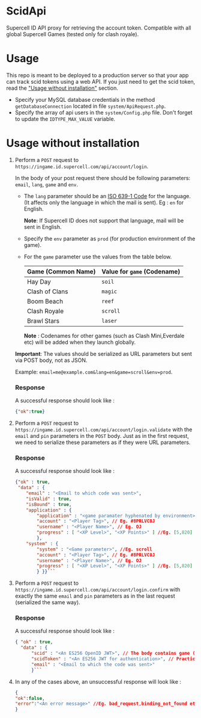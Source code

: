 # ScidApi
Supercell ID API proxy for retrieving the account token. Compatible with all global Supercell Games (tested only for clash royale).
# Usage
This repo is meant to be deployed to a production server so that your app can track scid tokens using a web API. If you just need to get the scid token, read the ["Usage without installation"](#usage-without-installation) section.

* Specify your MySQL database credentials in the method `getDatabaseConnection` located in file `system/ApiRequest.php`.
* Specify the array of api users in the `system/Config.php` file. Don't forget to update the `IDTYPE_MAX_VALUE` variable.
# Usage without installation

1. Perform a `POST` request to `https://ingame.id.supercell.com/api/account/login`.
   
   In the body of your post request there should be following parameters: `email`, `lang`, `game` and `env`.
   
   * The `lang` parameter should be an [ISO 639-1 Code](https://wikipedia.org/wiki/List_of_ISO_639-1_codes) for the language. (It affects only the language in which the mail is sent). Eg : `en` for English.
   
     **Note**: If Supercell ID does not support that language, mail will be sent in English.
   
   * Specify the `env` parameter as `prod` (for production environment of the game).
   
   * For the `game` parameter use the values from the table below.
   
      | Game (Common Name) | Value for `game` (Codename) |
      | ----- | ----- |
      | Hay Day | `soil` |
      | Clash of Clans | `magic` |
      | Boom Beach | `reef` |
      | Clash Royale | `scroll` |
      | Brawl Stars | `laser` |
      
      **Note** : Codenames for other games (such as Clash Mini,Everdale etc) will be added when they launch globally.
   
   **Important**: The values should be serialized as URL parameters but sent via POST body, not as JSON. 
   
   Example: `email=me@example.com&lang=en&game=scroll&env=prod`.
   
   ### Response
   
   A successful response should look like :
   
   ```json
   {"ok":true}
   ```


3. Perform a `POST` request to `https://ingame.id.supercell.com/api/account/login.validate` with the `email` and `pin` parameters in the `POST` body. Just as in the first request, we need to serialize these parameters as if they were URL parameters.

   ### Response

    A successful response should look like :

    ```json
    {"ok" : true, 
     "data" : {
        "email" : "<Email to which code was sent>", 
        "isValid" : true, 
        "isBound" : true, 
        "application" : { 
            "application" : "<game paramater hyphenated by environment>",/*Eg. scroll-prod*/ 
            "account" : "<Player Tag>", // Eg. #8PRLVC0J
            "username" : "<Player Name>", // Eg. OJ 
            "progress" : [ "<XP Level>", "<XP Points>" ] //Eg. [5,820] 
            }, 
        "system" : { 
            "system" : "<Game parameter>", //Eg. scroll 
            "account" : "<Player Tag>", // Eg. #8PRLVC0J
            "username" : "<Player Name>", // Eg. OJ 
            "progress" : [ "<XP Level>", "<XP Points>" ] //Eg. [5,820] 
            } }}```
5. Perform a `POST` request to `https://ingame.id.supercell.com/api/account/login.confirm` with exactly the same `email` and `pin` parameters as in the last request (serialized the same way).

   ### Response

     A successful response should look like :
     ```json
     { "ok" : true, 
       "data" : { 
           "scid" : "<An ES256 OpenID JWT>", // The body contains game (Game codename eg. scroll), pid (Contains high and low components of tag in XXX-YYY format), env (Environment eg. prod), iat (timestamp) & scid claims.
           "scidToken" : "<An ES256 JWT for authentication>", // Practically both the tokens carry same claims but are signed using different keys.
           "email" : "<Email to which the code was sent>" 
           }```


6. In any of the cases above, an unsuccessful response will look like :
    ```json
    {
    "ok":false,
    "error":"<An error message>" //Eg. bad_request,binding_not_found etc
    }
    ```
